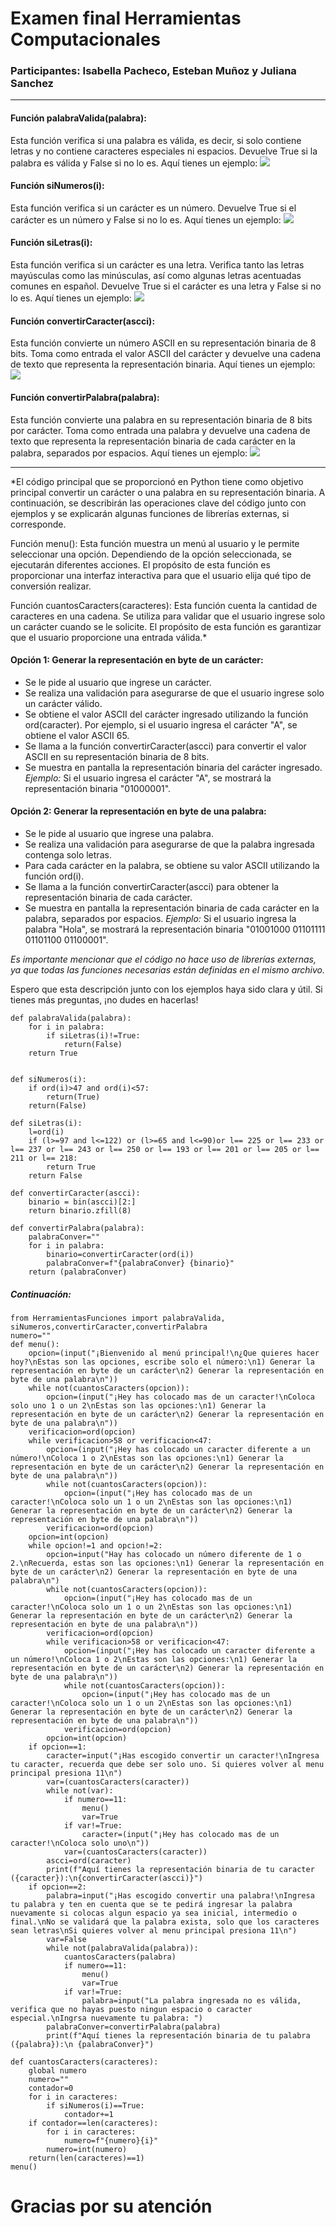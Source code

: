 # Examen final Herramientas Computacionales 
### Participantes: Isabella Pacheco, Esteban Muñoz y Juliana Sanchez
-------------

#### Función palabraValida(palabra): 
Esta función verifica si una palabra es válida, es decir, si solo contiene letras y no contiene caracteres especiales ni espacios. Devuelve True si la palabra es válida y False si no lo es. Aquí tienes un ejemplo:
![](https://lh3.googleusercontent.com/u/0/docs/ADP-6oEfIKrvtPIyNbu2zhlssX3SIAUToIMkyXs3yVtuwbM9wcMILjeaFEo9wrXlNV5ZNCh948ouBEi0IgwyaFkrwJ8sYw63eh-eiAAAN4Lm4FmJMr8f-4_srZ4ROmvhjdOxjfcdIZbfM09rtEUHua2EoZNaDkVBCiiNjZ9J_gWSL5dBeinqcBs6jSHsuGluPjBWT9V7pdjk5CfO5n7eHm7LANNilwd1Gi491lqPTIumYOAqHoY705Sqv9YnqZgBij1x4raHxkstLnwLlDtx7gW2GbrFrCCNN-9Lj5btQbtd1gPNVTWP5_ru2eSVs9yPlVgMXWUkPhx1Wz6A-XrCk3ET2reAdLBUarWbGViv4Hjou7GzUmeBCIED8a2cNqWoFovljQUlBm6ujMDNAcVruFs4bx0-ddkQz5wzIPaP9-UkLeaIoHLcrzEvdCAic05R33PmBFN9gJujNu6zpmtGdcIqA8wAkGDqMgjpZquoVS1okfz_g877Dsla2R15MCGAynUd4dg2jSWxPVLq0gmQ4Ys7sU3dxqUacv4P8LOe_uHEhHC0EERwr-qnDpIDCBZquD_2xuRCq34LAsv2gfvJCSxT0jxpQliTPUPxh5PRJh-D0UWKU2d5NR9UYYaM6Wp1hxwkan-nupNrPfG7-FUYB5h9Uwm7M9JT9To6UwMm5znCHSELmzKeeg6fBsFjhWhBU0Lu-BVK0N1y1Dmca8sZW06vTDUElR39DTNPCVRemwzIDvSymMSOmDh8QjRVxWAVbcgfkDX8R28AiKHEO6Y2fXw15-3Svu9yDDXvUCJ2Uqd8OBws9MyoD8BrDjiPigRZG1ADXdpqJKg8fk_oGiyXP3nvL5SvKFQaSJEnYBcrPUO3TUYrqyortFFY7jm7ubVvOqjjU9UTOmU_70Uu5xxQ3v3cy1fe3EsLqVyTIESBbmekGCscYLezIyyMvkcDGZaUGN-bjVI8nJ1whJFcN-zolBmG3F9hHzLUalQGOJdOy6bmd2dXeQBZmE6fvfVIqQHdvM3tblqVGY_UY7wshoqyAhdNqDWrmVewRy0ICOhqxYF2f7pcCKohjhJoGg4NbfBPCDhWqQ)


#### Función siNumeros(i): 
Esta función verifica si un carácter es un número. Devuelve True si el carácter es un número y False si no lo es. Aquí tienes un ejemplo:
![](https://lh3.googleusercontent.com/u/0/docs/ADP-6oHlbRlDTCCKlosIqREBzIg5u0D3dQdzqfwnUlt9QCV_E5K1kj-FgaWruRgzs7wC4yiWW-j08RDipitp6TLyzHHhykPGZbiWryuBaM0gSC2YaTR0V9jerCrLYp3JOB_xRRdbVCsfTCqEMoB8ItH-V1fiLKTHkfiEs8KDsNuqXqTPIJT_-rpgRte7e3zfY40obHkNlYaAR1aC1qQ-S8Bz9urROZxKgePAv2WySQg3XodG26SD7whZ_trWuxcXqb7IYBqb1xkR1cDOA8QeTWrE7fkD7x6NA0RX39PsRv6TF3BW_wtTfDF9ZSwAMZ5_ykEz26OE6mQlp77QRLLKg26BSxXHB_dToLqM4HCdNVP66CSA4EyyTpWL5cvIwUCd1-2B9datzUTugOyg62t_eV_FsnEzYtmHRUBJwmW1GtbBIZ5-KQKvD5w8F4UC6w2K3Zfz6ry8NkDrUMBGsrbGXEYh1p5z-LO_Lbd__lZkgceiyiHOic6tJx7n_Ot229kN1hHFu5gnZSiS9OhII0eQTY-vMWn4X4sbjjg1akKfvwfF1Shk6NuMoo7Rz7un94DU38gcapUQ38d5RnUNeLYgVgiUrqHZKuNVmCN3xelWpf-1tAN5o-9mJjm5mLJLsdX_G1vOj9CLgWUMXK_yDAUhNP1xEl0rjETvu6OUaGFwN1rTUjBT2qEjEX3UQ6AhbnNdcueA8m2bEK7TtR6AmV4shJXSkk3WE5wiAQuV4Dau5grakIuUfiPM_eDzHXPhD3nlIStAQ66BwwPohEgk24hDCnbE-_2qk5lEAYUG0aIfj_Ys6o6WYk6LFr5XCUxOB_Xsa_nyCgfmfDHdV0XXt8koJ5sar6x6M7VmCQ_nITn0Wrl1N_BXJWM0eU9oeut2gQd5ykF7NMNlKFuIT0chr6IRDDLTdDcnF2H9dGb6ROA94L6_s_IFQ4MF4YaQpbWh7YoEUictcyeQzv1rvBXLtkyYHIi4qh0yqHtKmoYcqJMAP7BRlwoZ6R7yDRR5NDBvLeOlgEcQpkYG7XF3qxNSeFk8lxsoPnOBZoM47PENjS5mjT5_mCjRT3dTmC749vuitwbJvmqM9Q)

#### Función siLetras(i):
Esta función verifica si un carácter es una letra. Verifica tanto las letras mayúsculas como las minúsculas, así como algunas letras acentuadas comunes en español. Devuelve True si el carácter es una letra y False si no lo es. Aquí tienes un ejemplo:
![](https://lh3.googleusercontent.com/u/0/docs/ADP-6oH-o-JZnNBX5BgvIWmH6L3h5Qbi7Nm3HqAadtthUuLCqaPqEnFvsCbuA3XbPNLPwydV_ey-3s0LRNGd7WDOkInBz1EQ68hl76UjKNxuZgx-hGr2LDSUxsP9rPbq_YbO2YH0odL8l9dAhKq1dkRnFb-_hmRelg7MDTyoZv1bVTiUGL5lsTqwZZ6NDkr59kB9N-R9FTzelK5K45N2k2OAeEOppcN-R6-v-Rm1p7cPdPO1injExr_48_vRSwxkfi7CNjBCwh-5VriohYpq_nfn1ay-qdoqqQt7YWOQgdz7bCqIyvoRn45fHyeR_bSq3_skmbbVmWSVZ-cc9-wlbD9zrN4VBwfz2Q8a8v0tIZa64mmmGOMeL8SDAN1F3dzKmc7-BlF8jDmdkDy5qRzaTJ9r_ZjjjSSTnKa4iXzkoOmlX32VrV2ucqyvdeZUoOJsuTZgXKW6no76VulSudYoAAVFWlpraP14Q8E-R_5SmHlEa2Q3I4myopRahfFBJYIodKYotjDhGr4GYwJKT3_vwvfbq7wkxFT6OBb4mQabjCIlwolE1q3DIFIkC0DtmsGVuc98pkt4l1DTHGEpD1MHqisHykV563RsFpa68QXVsrhG3u6gL8ty3y8DRORlgKZNjQWVKWaB5mQhIrRAWZOsDxO5byc0RWagxQpu5kRIaYDMz6cEssD0OKJNznfLkIJxDFowp2WRt8p8OObzODUoXEzULiKS2lyP3pYvE1oV-Ye-q-akTgTwQxne9wywJhdBpUPwz72_WS_Gp0jyGb_1xigm6uV5A5P1W99gebTKZ7LetTbcGZPFVWd7gakfrVefWlmnE7VpvhsHWwTD-XteGhgoLUqmlpMbFy73iGFgzqDRyTTx7MizrNBJDGSGVwbYw0DRbiM5pZYnK_eXoEfVnHPd2ivzcPKNzFXcfG9k_fpzkDHCdtLu_OJaY_M3nnCLdSV6sXu3nshJCFiyNByxU_IO5RAZwNQBR9KGo3tJkaTa3eAFWgm1-spH4qmWVyt4HhauPR0btxJD-Cy1FpsITmhebjbTJObwf3loYrjwcslZje-cpFGAt0ZutMvnbSEirMYH3Q)

#### Función convertirCaracter(ascci): 
Esta función convierte un número ASCII en su representación binaria de 8 bits. Toma como entrada el valor ASCII del carácter y devuelve una cadena de texto que representa la representación binaria. Aquí tienes un ejemplo:
![](https://lh3.googleusercontent.com/u/0/docs/ADP-6oFRdWfXsBYL5DYrdFXAwNi-J2rzZjAt6PJILeJtAJ4e65otk0yhSYKX1x15rYrcwep4vG2MKXGmuFITiPzFqRoESZBUAX2zt6dnK9iIdIo4N2rd_1ch5xr6pgTu-nPmKhwTFEorrUALyoA2-e8XX4QWhi9W0Papxk_YV16S0DpflbypMH_7aKofTq72nzaD-2yd2NRLVc6I4eYOr-_C1YcqWfMosHvKYILVlLSbWG5QONo6Rim7ThpmOXG2zU0TmjWXkQRX6TK1rlAIb7IKbFCLAeVgkXxY3WXX-DTbhH3t9CA1su10h9_XTY8-yO5T-tiKjS_wLh6nVlaEnP6o-cDTnRy28IrzcqGPG5q0KSnCuqftNKqliHo-bgYSZ5te85yzgR8awIteGoJtfvYFZGDO2zPLaAcyR3AbqUXis7Jkqx5LYqTO7jAlVeGCzBDt8LZFaW51h06NKW8PXDxtorL-k1Rsy0kzADF_-YvbGeMwgrFHTObvKW4KymyjEcuQ4se8PfdhFvzx3FLUfkcEt0Zcw1Ot7vyGyUwu-8BdhPUnaPqMXPRGu9oIdMHJDa4CAAUbfobpOEElWwoxfg_PbQTqBM5Bzsls24ICIrnynnPA6RqsxgyiDB9AYg8IEvYa9XD7ms5qc91WSUaF8wmr5gyq5cfROsIthXoKnSK12gsRoWb5aplutWP6EU4usYhzBkeXjUItTckK1-XfuDqMoz6omhYC1EhS8mjt3iXwviE0A_W85p_d2vA8K2gPwPYiWVWRo-HPBFNTdfyaMR_UuvEmRJyeMQXXZPcz91zcvgylMC08bH6qVUdcKRb7i5imMKIuFb6wIzOneOUt06Av0Iy8IEKZXKedLEHFVtJDqcHRjY8QjODIpLDRHr5lIWW7gjL3W0HopMsTNN1OLxdbcTXvcYYHj2HPEvznAxCBK0tp_qq_RDyeokYKbrI7lB64iIF2oQ1LnrBSnrOY16TVPj0biPFbI6XlGo2AXiwGP42dL7ipZRhik9hLGhWTObXPENnYVK6UvSZyGYEVrFvYmhpRw_ZWuK3voU54K7zyksN_WrgkDVJypDXYIFQ83ukZTg)

#### Función convertirPalabra(palabra):
Esta función convierte una palabra en su representación binaria de 8 bits por carácter. Toma como entrada una palabra y devuelve una cadena de texto que representa la representación binaria de cada carácter en la palabra, separados por espacios. Aquí tienes un ejemplo:
![](https://lh3.googleusercontent.com/u/0/docs/ADP-6oEOZo8JheLwb5pbk3rKKuOMsM9iBppSseDquefB53gJ42vwPsCYakdsVpYC51SaX9QKQP9Q7EMwVaKdwYofzxLiJIDvM4yYz3jLa3hT_xRMZc0By_5cISncKCCXQBCBBQFlAjfeEdyVf2G3AMMFfHdNOy6PApdLFugyO6-rPncxImgIQ7V1pfDi-TMKZ6yznD1C8VBI5UY4BxvSAu4G1BNdViLK6Lo5mMl_thoPiwG4H7BRG5__9e8nKjBUMFrLXvvhyGbExRluoOiEZMuOpMY9ZGXLxWWNVl_YpftBCJQOCBzZNZRvmYoNiE1vVkmnzrJHAB-8Asv0JsRm_frYfC9XKdJ-CzCPQqf9dRrW30YbBZHnr_RxwOvez3eS6BWmEQp0VX4lmdZdn6_TrjVTuse_cGqUVnAYosqlN2MFyLu71KFzuMFNo2M3ZDS_u_ZgH0gUZIeq06gefvSyAChZ4QOls3OynecoxbE6wACG6DfRF1cwHxtx4qNyaS-HI0mD9jVCb3_fe8-XRuZ4_fz0e_S6tJCAhsX94TVVkMnVtMare4oB-LTPxoykYKBHT-iVdXaeb7Yht12JqLF_7e2kd6BCUDWBlxLDnmzEXNx2t0PXoKpyRgvmfEwCcgQfwqLJ1Yyn5LCoZnYpRilaWZ9vF9ml-RCEjl-OpfNVu0NP2n9UE0NQCrJ13hdwEVUNfwx5Ag3dzSYcYHz7YwWSWBtVYH9-3Mf1Tzu1rSjVO2957Ru_N0-C917Me0HQRvDkgXmSLrtqBaMpcVvHkq4ART9Gyju8JFVRqVpP7JNEV-cYKM3Ok8jsFA-j0lbz_bwQyF0D0Lwr9xnnh8ZrbsQ107ZyNZUYL6h1DVGHL-dCFUGiczV2PJOiMqaWxaWWxA_v9t4s_bbzsg4T9ry1WKl4EqbfAbkzBMY68R2TRsQ97sCk20xMYrP1E1E-O_KucotJ-BU6wQ-FwWlOxWNfHLyTnetmKx1p3hoL9igp3RW78REk0TKlVV9LxKsUIATVv1cwau0wRO0UQEQ5VR4A2eBIWda8bhWqaHvpjZfOBQvxTATpbp10XrQizn0Iy3421YhODA-wAQ)

-------------

*El código principal que se proporcionó en Python tiene como objetivo principal convertir un carácter o una palabra en su representación binaria. A continuación, se describirán las operaciones clave del código junto con ejemplos y se explicarán algunas funciones de librerías externas, si corresponde.

Función menu(): Esta función muestra un menú al usuario y le permite seleccionar una opción. Dependiendo de la opción seleccionada, se ejecutarán diferentes acciones. El propósito de esta función es proporcionar una interfaz interactiva para que el usuario elija qué tipo de conversión realizar.

Función cuantosCaracters(caracteres): Esta función cuenta la cantidad de caracteres en una cadena. Se utiliza para validar que el usuario ingrese solo un carácter cuando se le solicite. El propósito de esta función es garantizar que el usuario proporcione una entrada válida.*

#### Opción 1: Generar la representación en byte de un carácter:

- Se le pide al usuario que ingrese un carácter.
- Se realiza una validación para asegurarse de que el usuario ingrese solo un carácter válido.
- Se obtiene el valor ASCII del carácter ingresado utilizando la función ord(caracter). Por ejemplo, si el usuario ingresa el carácter "A", se obtiene el valor ASCII 65.
- Se llama a la función convertirCaracter(ascci) para convertir el valor ASCII en su representación binaria de 8 bits.
- Se muestra en pantalla la representación binaria del carácter ingresado.
*Ejemplo:* Si el usuario ingresa el carácter "A", se mostrará la representación binaria "01000001".

#### Opción 2: Generar la representación en byte de una palabra:

- Se le pide al usuario que ingrese una palabra.
- Se realiza una validación para asegurarse de que la palabra ingresada contenga solo letras.
- Para cada carácter en la palabra, se obtiene su valor ASCII utilizando la función ord(i).
- Se llama a la función convertirCaracter(ascci) para obtener la representación binaria de cada carácter.
- Se muestra en pantalla la representación binaria de cada carácter en la palabra, separados por espacios.
*Ejemplo:* Si el usuario ingresa la palabra "Hola", se mostrará la representación binaria "01001000 01101111 01101100 01100001".

*Es importante mencionar que el código no hace uso de librerías externas, ya que todas las funciones necesarias están definidas en el mismo archivo.*

Espero que esta descripción junto con los ejemplos haya sido clara y útil. Si tienes más preguntas, ¡no dudes en hacerlas!

	def palabraValida(palabra):
		for i in palabra:
			if siLetras(i)!=True:
				return(False)
		return True


	def siNumeros(i):
		if ord(i)>47 and ord(i)<57:
			return(True)
		return(False)

	def siLetras(i):
		l=ord(i)
		if (l>=97 and l<=122) or (l>=65 and l<=90)or l== 225 or l== 233 or l== 237 or l== 243 or l== 250 or l== 193 or l== 201 or l== 205 or l== 211 or l== 218:
			return True
		return False

	def convertirCaracter(ascci):
		binario = bin(ascci)[2:]
		return binario.zfill(8)

	def convertirPalabra(palabra):
		palabraConver=""
		for i in palabra:
			binario=convertirCaracter(ord(i))
			palabraConver=f"{palabraConver} {binario}"
		return (palabraConver)

##### Continuación:

	from HerramientasFunciones import palabraValida, siNumeros,convertirCaracter,convertirPalabra
	numero=""
	def menu():
		opcion=(input("¡Bienvenido al menú principal!\n¿Que quieres hacer hoy?\nEstas son las opciones, escribe solo el número:\n1) Generar la representación en byte de un carácter\n2) Generar la representación en byte de una palabra\n"))
		while not(cuantosCaracters(opcion)):
			opcion=(input("¡Hey has colocado mas de un caracter!\nColoca solo uno 1 o un 2\nEstas son las opciones:\n1) Generar la representación en byte de un carácter\n2) Generar la representación en byte de una palabra\n"))
		verificacion=ord(opcion)
		while verificacion>58 or verificacion<47:
			opcion=(input("¡Hey has colocado un caracter diferente a un número!\nColoca 1 o 2\nEstas son las opciones:\n1) Generar la representación en byte de un carácter\n2) Generar la representación en byte de una palabra\n"))
			while not(cuantosCaracters(opcion)):
				opcion=(input("¡Hey has colocado mas de un caracter!\nColoca solo un 1 o un 2\nEstas son las opciones:\n1) Generar la representación en byte de un carácter\n2) Generar la representación en byte de una palabra\n"))
			verificacion=ord(opcion)
		opcion=int(opcion)
		while opcion!=1 and opcion!=2:
			opcion=input("Hay has colocado un número diferente de 1 o 2.\nRecuerda, estas son las opciones:\n1) Generar la representación en byte de un carácter\n2) Generar la representación en byte de una palabra\n")
			while not(cuantosCaracters(opcion)):
				opcion=(input("¡Hey has colocado mas de un caracter!\nColoca solo un 1 o un 2\nEstas son las opciones:\n1) Generar la representación en byte de un carácter\n2) Generar la representación en byte de una palabra\n"))
			verificacion=ord(opcion)
			while verificacion>58 or verificacion<47:
				opcion=(input("¡Hey has colocado un caracter diferente a un número!\nColoca 1 o 2\nEstas son las opciones:\n1) Generar la representación en byte de un carácter\n2) Generar la representación en byte de una palabra\n"))
				while not(cuantosCaracters(opcion)):
					opcion=(input("¡Hey has colocado mas de un caracter!\nColoca solo un 1 o un 2\nEstas son las opciones:\n1) Generar la representación en byte de un carácter\n2) Generar la representación en byte de una palabra\n"))
				verificacion=ord(opcion)
			opcion=int(opcion)
		if opcion==1:
			caracter=input("¡Has escogido convertir un caracter!\nIngresa tu caracter, recuerda que debe ser solo uno. Si quieres volver al menu principal presiona 11\n")
			var=(cuantosCaracters(caracter))
			while not(var):
				if numero==11:
					menu()
					var=True
				if var!=True:
					caracter=(input("¡Hey has colocado mas de un caracter!\nColoca solo uno\n"))
				var=(cuantosCaracters(caracter))
			ascci=ord(caracter)
			print(f"Aquí tienes la representación binaria de tu caracter ({caracter}):\n{convertirCaracter(ascci)}")
		if opcion==2:
			palabra=input("¡Has escogido convertir una palabra!\nIngresa tu palabra y ten en cuenta que se te pedirá ingresar la palabra nuevamente si colocas algun espacio ya sea inicial, intermedio o final.\nNo se validará que la palabra exista, solo que los caracteres sean letras\nSi quieres volver al menu principal presiona 11\n")
			var=False
			while not(palabraValida(palabra)):
				cuantosCaracters(palabra)
				if numero==11:
					menu()
					var=True
				if var!=True:
					palabra=input("La palabra ingresada no es válida, verifica que no hayas puesto ningun espacio o caracter especial.\nIngrsa nuevamente tu palabra: ")
			palabraConver=convertirPalabra(palabra)
			print(f"Aquí tienes la representación binaria de tu palabra ({palabra}):\n {palabraConver}")

	def cuantosCaracters(caracteres):
		global numero
		numero=""
		contador=0
		for i in caracteres:
			if siNumeros(i)==True:
				contador+=1
		if contador==len(caracteres):
			for i in caracteres:
				numero=f"{numero}{i}"
			numero=int(numero)
		return(len(caracteres)==1)
	menu()

# Gracias por su atención
